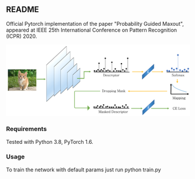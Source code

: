 ## README

Official Pytorch implementation of the paper "Probability Guided Maxout", appeared at IEEE 25th International Conference on Pattern Recognition (ICPR) 2020.

![alt text](https://github.com/clferrari/probability-guided-maxout/blob/master/conf/method.png)

### Requirements

Tested with Python 3.8, PyTorch 1.6.

### Usage

To train the network with default params just run python train.py


